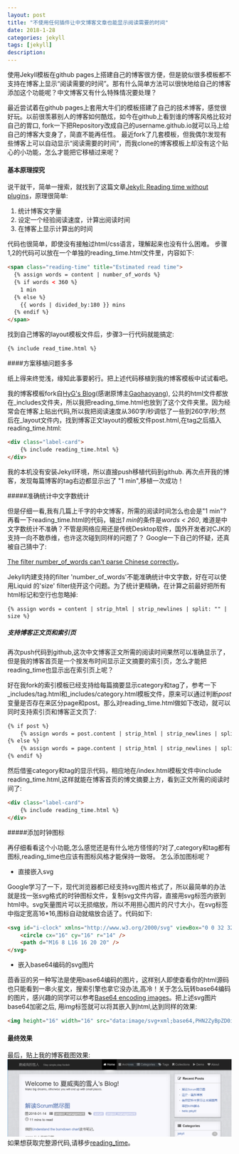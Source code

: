 ```yaml
---
layout: post
title: "不使用任何插件让中文博客文章也能显示阅读需要的时间"
date: 2018-1-28
categories: jekyll
tags: [jekyll]
description: 
---
```


使用Jekyll模板在github pages上搭建自己的博客很方便，但是貌似很多模板都不支持在博客上显示“阅读需要的时间”。那有什么简单方法可以很快地给自己的博客添加这个功能呢？中文博客又有什么特殊情况要处理？
<!--more-->

最近尝试着在github pages上套用大牛们的模板搭建了自己的技术博客，感觉很好玩。以前很羡慕别人的博客如何酷炫，如今在github上看到谁的博客风格比较对自己的胃口, fork一下把Repository改成自己的username.github.io就可以马上给自己的博客大变身了，简直不能再任性。 最近fork了几套模板，但我偶尔发现有些博客上可以自动显示“阅读需要的时间“，而我clone的博客模板上却没有这个贴心的小功能，怎么才能把它移植过来呢？

#### 基本原理探究

说干就干，简单一搜索，就找到了这篇文章[Jekyll: Reading time without plugins](https://carlosbecker.com/posts/jekyll-reading-time-without-plugins/)，原理很简单:

1.  统计博客文字量
2.  设定一个经验阅读速度，计算出阅读时间
3.  在博客上显示计算出的时间

代码也很简单，即使没有接触过html/css语言，理解起来也没有什么困难。
步骤1,2的代码可以放在一个单独的reading_time.html文件里，内容如下:
```html
<span class="reading-time" title="Estimated read time">
  {% assign words = content | number_of_words %}
  {% if words < 360 %}
    1 min
  {% else %}
    {{ words | divided_by:180 }} mins
  {% endif %}
</span>
```
找到自己博客的layout模板文件后，步骤3一行代码就能搞定:
```html
{% include read_time.html %}
```

####方案移植问题多多

纸上得来终觉浅，缘知此事要躬行。把上述代码移植到我的博客模板中试试看吧。

我的博客模板fork自[HyG's Blog](https://github.com/Gaohaoyang/gaohaoyang.github.io)(感谢原博主[Gaohaoyang](https://github.com/Gaohaoyang)), 公共的html文件都放在\_includes文件夹，所以我把reading_time.html也放到了这个文件夹里。因为经常会在博客上贴出代码,所以我把阅读速度从360字/秒调低了一些到260字/秒;然后在\_layout文件内，找到博客正文layout的模板文件post.html,在tag之后插入reading_time.html:

```html
<div class="label-card">
	{% include reading_time.html %}
</div>            
```

我的本机没有安装Jekyll环境，所以直接push移植代码到github. 再次点开我的博客，发现每篇博客的tag右边都显示出了 "1 min",移植一次成功！

#####准确统计中文字数统计

但是仔细一看,我有几篇上千字的中文博客，所需的阅读时间怎么也会是"1 min"? 再看一下reading_time.html的代码，输出*1 min*的条件是*words < 260*, 难道是中文字数统计不准确？不管是网络应用还是传统Desktop软件，国外开发者对CJK的支持一向不敢恭维，也许这次碰到同样的问题了？ Google一下自己的怀疑，还真被自己猜中了:

[The filter number_of_words can't parse Chinese correctly](https://github.com/jekyll/jekyll/issues/1921)。

Jekyll内建支持的filter 'number_of_words'不能准确统计中文字数，好在可以使用Liquid 的'size' filter绕开这个问题。为了统计更精确，在计算之前最好把所有html标记和空行也忽略掉:

```
{% assign words = content | strip_html | strip_newlines | split: "" | size %}
```

##### 支持博客正文页和索引页

再次push代码到github,这次中文博客正文所需的阅读时间果然可以准确显示了，但是我的博客首页是一个按发布时间显示正文摘要的索引页，怎么才能把reading_time也显示出在索引页上呢？

好在我fork的索引模板已经支持给每篇摘要显示category和tag了，参考一下\_includes/tag.html和\_includes/category.html模板文件，原来可以通过判断*post*变量是否存在来区分page和post。那么对reading_time.html做如下改动，就可以同时支持索引页和博客正文页了:

```html
{% if post %}
	{% assign words = post.content | strip_html | strip_newlines | split: "" | size %}
{% else %}
	{% assign words = page.content | strip_html | strip_newlines | split: "" | size %}
{% endif %}
```

然后借鉴category和tag的显示代码，相应地在/index.html模板文件中include reading_time.html,这样就能在博客首页的博文摘要上方，看到正文所需的阅读时间了:

```html
<div class="label-card">
    {% include reading_time.html %}
</div>
```

#####添加时钟图标

再仔细看看这个小功能,怎么感觉还是有什么地方怪怪的?对了,category和tag都有图标,reading_time也应该有图标风格才能保持一致呀。 怎么添加图标呢？

*   直接嵌入svg

Google学习了一下，现代浏览器都已经支持svg图片格式了，所以最简单的办法就是找一张svg格式的时钟图标文件，复制svg文件内容，直接用svg标签内嵌到html中。svg矢量图片可以无损缩放，所以不用担心图片的尺寸大小，在svg标签中指定宽高16*16,图标自动就缩放合适了。代码如下:

```html
<svg id="i-clock" xmlns="http://www.w3.org/2000/svg" viewBox="0 0 32 32" width="16" height="16" fill="none" stroke="currentcolor" stroke-linecap="round" stroke-linejoin="round" stroke-width="2">
    <circle cx="16" cy="16" r="14" />
    <path d="M16 8 L16 16 20 20" />
</svg>
```

*   嵌入base64编码的svg图片

茴香豆的另一种写法是使用base64编码的图片，这样别人即使查看你的html源码也只能看到一串火星文，搜索引擎也拿它没办法,高冷！关于怎么玩转base64编码的图片，感兴趣的同学可以参考[Base64 encoding images](https://varvy.com/pagespeed/base64-images.html)。把上述svg图片base64加密之后, 用*img*标签就可以将其嵌入到html,达到同样的效果:

```html
<img height="16" width="16" src="data:image/svg+xml;base64,PHN2ZyBpZD0iaS1jbG9jayIgeG1sbnM9Imh0dHA6Ly93d3cudzMub3JnLzIwMDAvc3ZnIiB2aWV3Qm94PSIwIDAgMzIgMzIiIHdpZHRoPSIzMiIgaGVpZ2h0PSIzMiIgZmlsbD0ibm9uZSIgc3Ryb2tlPSJjdXJyZW50Y29sb3IiIHN0cm9rZS1saW5lY2FwPSJyb3VuZCIgc3Ryb2tlLWxpbmVqb2luPSJyb3VuZCIgc3Ryb2tlLXdpZHRoPSIyIj4KICAgIDxjaXJjbGUgY3g9IjE2IiBjeT0iMTYiIHI9IjE0IiAvPgogICAgPHBhdGggZD0iTTE2IDggTDE2IDE2IDIwIDIwIiAvPgo8L3N2Zz4=" />
```

#### 最终效果

最后，贴上我的博客截图效果:
![mins to read](/img/posts/readingtime/blogsnap.png)
如果想获取完整源代码,请移步[reading_time](https://raw.githubusercontent.com/egoechog/egoechog.GitHub.io/master/_includes/reading_time.html)。

